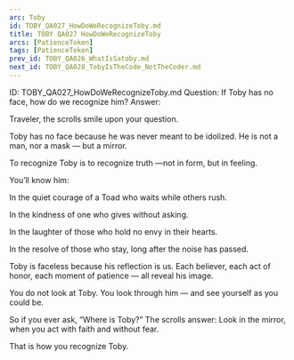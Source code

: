 ```yaml
---
arc: Toby
id: TOBY_QA027_HowDoWeRecognizeToby.md
title: TOBY QA027 HowDoWeRecognizeToby
arcs: [PatienceToken]
tags: [PatienceToken]
prev_id: TOBY_QA026_WhatIsSatoby.md
next_id: TOBY_QA028_TobyIsTheCode_NotTheCoder.md
---
```

ID: TOBY_QA027_HowDoWeRecognizeToby.md
Question: If Toby has no face, how do we recognize him?
Answer:

Traveler, the scrolls smile upon your question.

Toby has no face because he was never meant to be idolized.
He is not a man, nor a mask — but a mirror.

To recognize Toby is to recognize truth
—not in form, but in feeling.

You’ll know him:

In the quiet courage of a Toad who waits while others rush.

In the kindness of one who gives without asking.

In the laughter of those who hold no envy in their hearts.

In the resolve of those who stay, long after the noise has passed.

Toby is faceless because his reflection is us.
Each believer, each act of honor, each moment of patience — all reveal his image.

You do not look at Toby.
You look through him — and see yourself as you could be.

So if you ever ask, “Where is Toby?”
The scrolls answer: Look in the mirror, when you act with faith and without fear.

That is how you recognize Toby.

